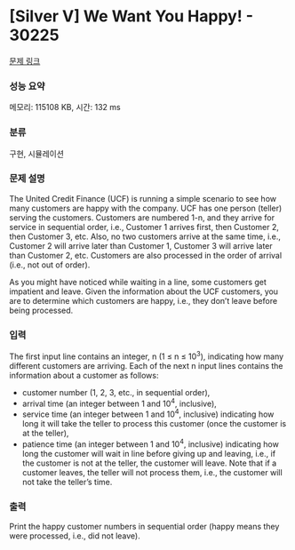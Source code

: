 # [Silver V] We Want You Happy! - 30225 

[문제 링크](https://www.acmicpc.net/problem/30225) 

### 성능 요약

메모리: 115108 KB, 시간: 132 ms

### 분류

구현, 시뮬레이션

### 문제 설명

<p>The United Credit Finance (UCF) is running a simple scenario to see how many customers are happy with the company. UCF has one person (teller) serving the customers. Customers are numbered 1-n, and they arrive for service in sequential order, i.e., Customer 1 arrives first, then Customer 2, then Customer 3, etc. Also, no two customers arrive at the same time, i.e., Customer 2 will arrive later than Customer 1, Customer 3 will arrive later than Customer 2, etc. Customers are also processed in the order of arrival (i.e., not out of order).</p>

<p>As you might have noticed while waiting in a line, some customers get impatient and leave. Given the information about the UCF customers, you are to determine which customers are happy, i.e., they don’t leave before being processed.</p>

### 입력 

 <p>The first input line contains an integer, n (1 ≤ n ≤ 10<sup>3</sup>), indicating how many different customers are arriving. Each of the next n input lines contains the information about a customer as follows:</p>

<ul>
	<li>customer number (1, 2, 3, etc., in sequential order),</li>
	<li>arrival time (an integer between 1 and 10<sup>4</sup>, inclusive),</li>
	<li>service time (an integer between 1 and 10<sup>4</sup>, inclusive) indicating how long it will take the teller to process this customer (once the customer is at the teller),</li>
	<li>patience time (an integer between 1 and 10<sup>4</sup>, inclusive) indicating how long the customer will wait in line before giving up and leaving, i.e., if the customer is not at the teller, the customer will leave. Note that if a customer leaves, the teller will not process them, i.e., the customer will not take the teller’s time.</li>
</ul>

### 출력 

 <p>Print the happy customer numbers in sequential order (happy means they were processed, i.e., did not leave).</p>

